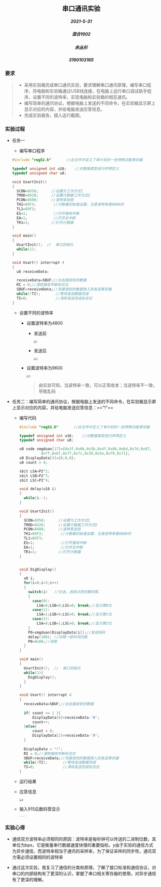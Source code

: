 

















## 								<center>串口通讯实验</center>











<h5>
    <center>2021-5-31 </center>  
</h5>             












##### 

##### <center>混合1902</center>



##### <center>余丛杉</center>



##### <center>3190103165</center>













### 要求

> + 采用实验箱完成串口通讯实验，要求理解串口通讯原理，编写串口程序，将电脑和实验箱通过USB线连接，在电脑上运行串口调试助手程序，设置不同的波特率，实现电脑和实验箱的相互通讯。
>+ 编写简单的通讯协议，根据电脑上发送的不同命令，在实验箱显示屏上显示对应的内容，并给电脑发送应答信息。
> + 完成实验报告，插入运行截图。



### 实验过程

+ 任务一

  + 编写串口程序

  ```c
  #include "reg52.h"       //此文件中定义了单片机的一些特殊功能寄存器
  
  typedef unsigned int u16;    //对数据类型进行声明定义
  typedef unsigned char u8;
  
  void UsartInit()
  {
    SCON=0X50;      //设置为工作方式1
    TMOD=0X20;      //设置计数器工作方式2
    PCON=0X80;      //波特率加倍
    TH1=0XF3;        //计数器初始值设置，注意波特率是4800的
    TL1=0XF3;
    ES=1;            //打开接收中断
    EA=1;            //打开总中断
    TR1=1;          //打开计数器
  }
  
  void main()
  {  
    UsartInit();  //  串口初始化
    while(1);    
  }
  
  void Usart() interrupt 4
  {
    u8 receiveData;
  
    receiveData=SBUF;//出去接收到的数据
    RI = 0;//清除接收中断标志位
    SBUF=receiveData;//将接收到的数据放入到发送寄存器
    while(!TI);       //等待发送数据完成
    TI=0;             //清除发送完成标志位
  }
  
  ```

  + 设置不同的波特率

    + 设置波特率为4800

      + 发送前

        <img src="1.png" alt="1" style="zoom:50%;" />

      + 发送后

        <img src="2.png" alt="2" style="zoom:50%;" />

    + 设置波特率为9600

      <img src="3.png" alt="3" style="zoom:50%;" />

      > 由实验可知，当波特率一致，可以正常收发；当波特率不一致，导致乱码

+ 任务二：编写简单的通讯协议，根据电脑上发送的不同命令，在实验箱显示屏上显示对应的内容，并给电脑发送应答信息：=="!"==

  + 编写代码

    ```c
    #include "reg52.h"       //此文件中定义了单片机的一些特殊功能寄存器
    
    typedef unsigned int u16;    //对数据类型进行声明定义
    typedef unsigned char u8;
    
    u8 code smgduan[17]={0x3f,0x06,0x5b,0x4f,0x66,0x6d,0x7d,0x07,
              0x7f,0x6f,0x77,0x7c,0x39,0x5e,0x79,0x71};
    u8 DisplayData[3]={0,0,0};
    u8 count = 0;
    
    sbit LSA=P2^2;
    sbit LSB=P2^3;
    sbit LSC=P2^4;
    
    void delay(u16 i)
    {
      while(i--);  
    }
    
    void UsartInit()
    {
      SCON=0X50;      //设置为工作方式1
      TMOD=0X20;      //设置计数器工作方式2
      PCON=0X80;      //波特率加倍
      TH1=0XF3;        //计数器初始值设置，注意波特率是4800的
      TL1=0XF3;
      ES=1;            //打开接收中断
      EA=1;            //打开总中断
      TR1=1;          //打开计数器
    }
    
    
    void DigDisplay()
    {
      u8 i;
      for(i=0;i<3;i++)
      {
        switch(i)   //位选，选择点亮的数码管，
        {
          case(0):
            LSA=0;LSB=0;LSC=0; break;//显示第0位
          case(1):
            LSA=1;LSB=0;LSC=0; break;//显示第1位
          case(2):
            LSA=0;LSB=1;LSC=0; break;//显示第2位
        }
        P0=smgduan[DisplayData[i]];//发送段码
        delay(100); //间隔一段时间扫描  
        P0=0x00;//消隐
      }
    }
    
    void main()
    {  
      UsartInit();  //  串口初始化
      while(1){
        DigDisplay();
      }
    }
    
    void Usart() interrupt 4
    { 
      receiveData=SBUF;//出去接收到的数据
      
      if( count <= 1 ){
          DisplayData[0]=receiveData-'0';
          count++;
      }else{
          count = 0;
     	  DisplayData[2]=receiveData-'0';
      }
     
      DisplayData = "!";
      RI = 0;//清除接收中断标志位
      SBUF=receiveData;//将接收到的数据放入到发送寄存器
      while(!TI);       //等待发送数据完成
      TI=0;             //清除发送完成标志位
    }
    ```
    
  + 运行结果
  
  + 应答信息
  
    <img src="4.png" alt="4" style="zoom: 50%;" />
  
  + 输入915后数码管显示
  
    <img src="image-20210531182024329.png" alt="image-20210531182024329" style="zoom:10%;" />
  
    

### 实验心得

+ 通信双方波特率必须相同的原因：波特率是每秒钟可以传送的二进制位数，其单位为bps，它是衡量串行数据速度快慢的重要指标。y由于实验的通信方式为异步通信，而波特率相当于通讯的采样率，为了保证采样的同步性，通讯双方需必须设置相同的波特率

+ 通过这次实验，我复习了通信的分类和原理，了解了接口标准和通信协议，对串口的内部结构有了更深的认识，掌握了串口相关寄存器的使用，对异步通信有了更深的理解。


　　
